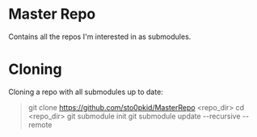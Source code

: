 # Master Repo
Contains all the repos I'm interested in as submodules.

# Cloning
Cloning a repo with all submodules up to date:

> git clone https://github.com/sto0pkid/MasterRepo <repo_dir>
> cd <repo_dir>
> git submodule init
> git submodule update --recursive --remote

